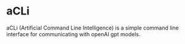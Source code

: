 # aCLi
aCLi (Artificial Command Line Intelligence) is a simple command line interface for communicating with openAI gpt models.
